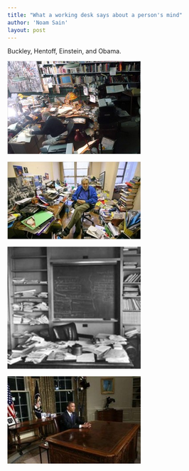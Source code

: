 ```yaml
---
title: "What a working desk says about a person's mind"
author: 'Noam Sain'
layout: post
---
```


Buckley, Hentoff, Einstein, and Obama.

![William F. Buckley's desk](/assets/2012/2012-09-image002.jpg "William F. Buckley's desk")

![Nate Hentoff's desk](/assets/2012/2012-09-image003.jpg "Nate Hentoff's desk")

![Albert Einstein's desk](/assets/2012/2012-09-image004.jpg "Albert Einstein's desk")

![Barack Obama's desk](/assets/2012/2012-09-image005.jpg "Barack Obama's desk")
